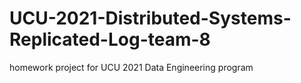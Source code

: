 # UCU-2021-Distributed-Systems-Replicated-Log-team-8
homework project for UCU 2021 Data Engineering program 
